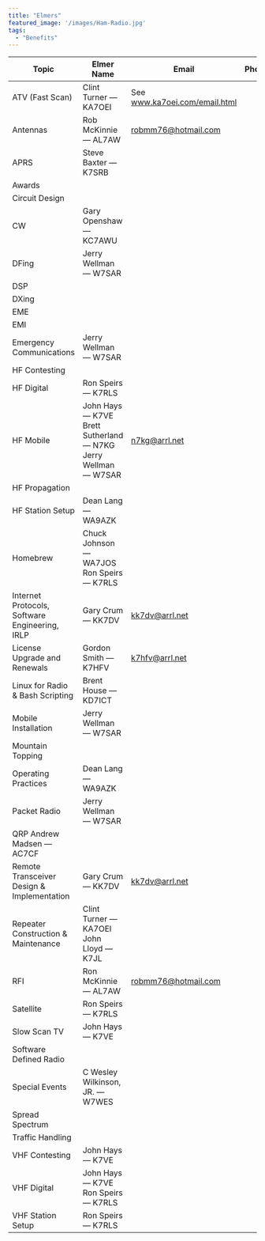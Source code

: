 ```yaml
---
title: "Elmers"
featured_image: '/images/Ham-Radio.jpg'
tags:
  - "Benefits"
---
```


| Topic                                          	| Elmer Name                                                                   	| Email                         	| Phone 	|
|------------------------------------------------	|------------------------------------------------------------------------------	|-------------------------------	|-------	|
| ATV (Fast Scan)                                	| Clint Turner — KA7OEI                                                        	| See www.ka7oei.com/email.html 	|       	|
| Antennas                                       	| Rob McKinnie — AL7AW                                                         	| robmm76@hotmail.com           	|       	|
| APRS                                           	| Steve Baxter — K7SRB                                                         	|                               	|       	|
| Awards                                         	|                                                                              	|                               	|       	|
| Circuit Design                                 	|                                                                              	|                               	|       	|
| CW                                             	| Gary Openshaw — KC7AWU                                                       	|                               	|       	|
| DFing                                          	| Jerry Wellman — W7SAR                                                        	|                               	|       	|
| DSP                                            	|                                                                              	|                               	|       	|
| DXing                                          	|                                                                              	|                               	|       	|
| EME                                            	|                                                                              	|                               	|       	|
| EMI                                            	|                                                                              	|                               	|       	|
| Emergency Communications                       	| Jerry Wellman — W7SAR                                                        	|                               	|       	|
| HF Contesting                                  	|                                                                              	|                               	|       	|
| HF Digital                                     	| Ron Speirs — K7RLS                                                           	|                               	|       	|
| HF Mobile                                      	| John Hays — K7VE Brett Sutherland — N7KG  Jerry Wellman — W7SAR 	|   n7kg@arrl.net                            	|       	|
| HF Propagation                                 	|                                                                              	|                               	|       	|
| HF Station Setup                               	| Dean Lang — WA9AZK                                                           	|                               	|       	|
| Homebrew                                       	| Chuck Johnson — WA7JOS Ron Speirs — K7RLS                                    	|                               	|       	|
| Internet Protocols, Software Engineering, IRLP 	| Gary Crum — KK7DV                                                            	| kk7dv@arrl.net                	|       	|
| License Upgrade and Renewals                   	| Gordon Smith — K7HFV                                                         	| k7hfv@arrl.net                	|       	|
| Linux for Radio & Bash Scripting               	| Brent House — KD7ICT                                                         	|                               	|       	|
| Mobile Installation                            	| Jerry Wellman — W7SAR                                                        	|                               	|       	|
| Mountain Topping                               	|                                                                              	|                               	|       	|
| Operating Practices                            	| Dean Lang — WA9AZK                                                           	|                               	|       	|
| Packet Radio                                   	| Jerry Wellman — W7SAR                                                        	|                               	|       	|
| QRP    Andrew Madsen — AC7CF                   	|                                                                              	|                               	|       	|
| Remote Transceiver Design & Implementation     	| Gary Crum — KK7DV                                                            	| kk7dv@arrl.net                	|       	|
| Repeater Construction & Maintenance            	| Clint Turner — KA7OEI John Lloyd — K7JL                                      	|                               	|       	|
| RFI                                            	| Ron McKinnie — AL7AW                                                         	| robmm76@hotmail.com           	|       	|
| Satellite                                      	| Ron Speirs — K7RLS                                                           	|                               	|       	|
| Slow Scan TV                                   	| John Hays — K7VE                                                             	|                               	|       	|
| Software Defined Radio                         	|                                                                              	|                               	|       	|
| Special Events                                 	| C Wesley Wilkinson, JR. — W7WES                                              	|                               	|       	|
| Spread Spectrum                                	|                                                                              	|                               	|       	|
| Traffic Handling                               	|                                                                              	|                               	|       	|
| VHF Contesting                                 	| John Hays — K7VE                                                             	|                               	|       	|
| VHF Digital                                    	| John Hays — K7VE Ron Speirs — K7RLS                                          	|                               	|       	|
| VHF Station Setup                              	| Ron Speirs — K7RLS                                                           	|                               	|       	|